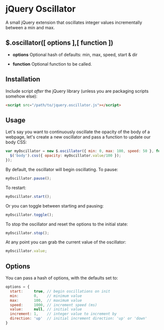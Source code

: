# jQuery Oscillator

A small jQuery extension that oscillates integer values incrementally between a min and max.


## $.oscillator([ options ],[ function ]) ##

* **options** Optional hash of defaults: min, max, speed, start & dir

* **function** Optional function to be called.

## Installation ##

Include script *after* the jQuery library (unless you are packaging scripts somehow else):
```html
<script src="/path/to/jquery.oscillator.js"></script>
```

## Usage ##

Let's say you want to continuously oscillate the opacity of the body of a webpage, let's create a new oscillator and pass a function to update our body CSS:

```javascript
var myOscillator = new $.oscillator({ min: 0, max: 100, speed: 50 }, function() {
  $('body').css({ opacity: myOscillator.value/100 });
});
```

By default, the oscillator will begin oscillating. To pause:

```javascript
myOscillator.pause();
```

To restart:

```javascript
myOscillator.start();
```

Or you can toggle between starting and pausing:

```javascript
myOscillator.toggle();
```

To stop the oscillator and reset the options to the initial state:
```javascript
myOscillator.stop();
```

At any point you can grab the current value of the oscillator:
```javascript
myOscillator.value;
```

## Options ##

You can pass a hash of options, with the defaults set to:

```javascript
options = {
  start:     true, // begin oscillations on init
  min:       0,    // minimum value
  max:       100,  // maximum value
  speed:     1000, // increment speed (ms)
  value:     null, // initial value
  increment: 1,    // integer value to increment by
  direction: 'up'  // initial increment direction: 'up' or 'down'
}
```